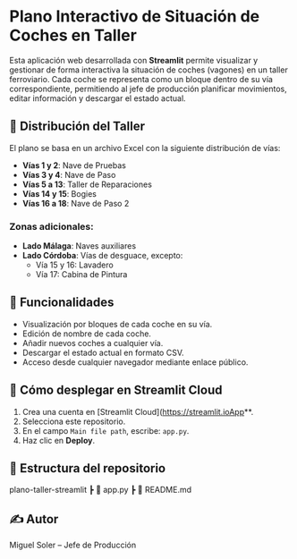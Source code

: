# Plano Interactivo de Situación de Coches en Taller

Esta aplicación web desarrollada con **Streamlit** permite visualizar y gestionar de forma interactiva la situación de coches (vagones) en un taller ferroviario. Cada coche se representa como un bloque dentro de su vía correspondiente, permitiendo al jefe de producción planificar movimientos, editar información y descargar el estado actual.

## 🚆 Distribución del Taller

El plano se basa en un archivo Excel con la siguiente distribución de vías:

- **Vías 1 y 2**: Nave de Pruebas
- **Vías 3 y 4**: Nave de Paso
- **Vías 5 a 13**: Taller de Reparaciones
- **Vías 14 y 15**: Bogies
- **Vías 16 a 18**: Nave de Paso 2

### Zonas adicionales:
- **Lado Málaga**: Naves auxiliares
- **Lado Córdoba**: Vías de desguace, excepto:
  - Vía 15 y 16: Lavadero
  - Vía 17: Cabina de Pintura

## 🧩 Funcionalidades

- Visualización por bloques de cada coche en su vía.
- Edición de nombre de cada coche.
- Añadir nuevos coches a cualquier vía.
- Descargar el estado actual en formato CSV.
- Acceso desde cualquier navegador mediante enlace público.

## 🚀 Cómo desplegar en Streamlit Cloud

1. Crea una cuenta en [Streamlit Cloud](https://streamlit.ioApp**.
3. Selecciona este repositorio.
4. En el campo `Main file path`, escribe: `app.py`.
5. Haz clic en **Deploy**.

## 📁 Estructura del repositorio
plano-taller-streamlit ┣ 📄 app.py ┣ 📄 README.md

## ✍️ Autor

Miguel Soler – Jefe de Producción


